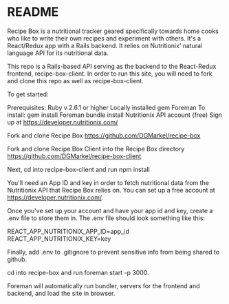 # README

Recipe Box is a nutritional tracker geared specifically towards home cooks who like to write their own recipes and experiment with others. It's a React/Redux app with a Rails backend.  It relies on Nutritionix’ natural language API for its nutritional data.

This repo is a Rails-based API serving as the backend to the React-Redux frontend, recipe-box-client.  In order to run this site, you will need to fork and clone this repo as well as recipe-box-client.

To get started:

Prerequisites:
  Ruby v.2.6.1 or higher
  Locally installed gem Foreman
    To install:
      gem install Foreman
      bundle install
  Nutritionix API account (free)
    Sign up at https://developer.nutritionix.com/    

Fork and clone Recipe Box
https://github.com/DGMarkel/recipe-box

Fork and clone Recipe Box Client into the Recipe Box directory
https://github.com/DGMarkel/recipe-box-client

Next, cd into recipe-box-client and run npm install

You'll need an App ID and key in order to fetch nutritional data from the Nutritionix API that Recipe Box relies on.  You can set up a free account at https://developer.nutritionix.com/.

Once you've set up your account and have your app id and key, create a .env file to store them in.  The .env file should look something like this:

REACT_APP_NUTRITIONIX_APP_ID=app_id
REACT_APP_NUTRITIONIX_KEY=key

Finally, add .env to .gitignore to prevent sensitive info from being shared to github.

cd into recipe-box and run foreman start -p 3000.

Foreman will automatically run bundler, servers for the frontend and backend, and load the site in browser.
